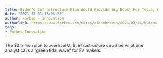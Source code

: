 ```yaml
---
title: Biden’s Infrastructure Plan Would Provide Big Boost For Tesla, GM And EV Startups
date: "2021-03-31 18:03:25"
author: Forbes - Innovation
authorlink: https://www.forbes.com/sites/alanohnsman/2021/03/31/bidens-infrastructure-plan-would-provide-big-boost-for-tesla-gm-and-ev-startups/
tags:
- Forbes-Innovation
---
```

The $2 trillion plan to overhaul U. S. infrastructure could be what one analyst calls a “green tidal wave” for EV makers.